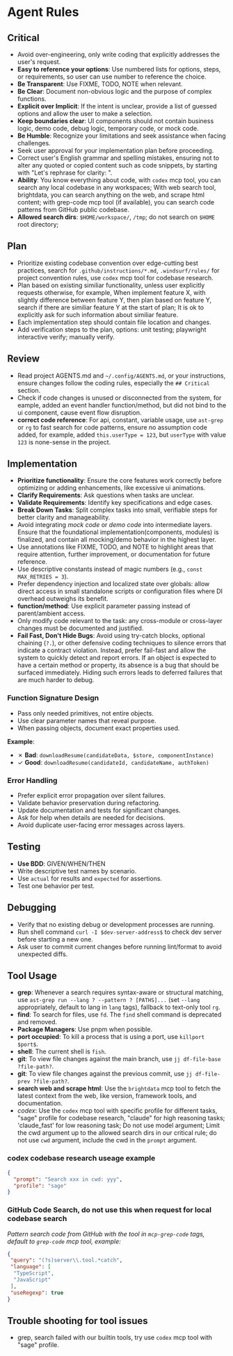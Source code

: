 # Agent Rules

## Critical

- Avoid over-engineering, only write coding that explicitly addresses the user's request.
- **Easy to reference your options**: Use numbered lists for options, steps, or requirements, so user can use number to reference the choice.
- **Be Transparent**: Use FIXME, TODO, NOTE when relevant.
- **Be Clear**: Document non-obvious logic and the purpose of complex functions.
- **Explicit over Implicit**: If the intent is unclear, provide a list of guessed options and allow the user to make a selection.
- **Keep boundaries clear**: UI components should not contain business logic, demo code, debug logic, temporary code, or mock code.
- **Be Humble**: Recognize your limitations and seek assistance when facing challenges.
- Seek user approval for your implementation plan before proceeding.
- Correct user's English grammar and spelling mistakes, ensuring not to alter any quoted or copied content such as code snippets, by starting with "Let's rephrase for clarity: ".
- **Ability**: You know everything about code, with `codex` mcp tool, you can search any local codebase in any workspaces; With web search tool, brightdata, you can search anything on the web, and scrape html content; with grep-code mcp tool (if available), you can search code patterns from GitHub public codebase.
- **Allowed search dirs**: `$HOME/workspace/`, `/tmp`; do not search on `$HOME` root directory;

## Plan

- Prioritize existing codebase convention over edge-cutting best practices, search for `.github/instructions/*.md`, `.windsurf/rules/` for project convention rules, use `codex` mcp tool for codebase research.
- Plan based on existing similiar functionality, unless user explicitly requests otherwise, for example, When implement feature X, with slightly difference between feature Y, then plan based on feature Y, search if there are similiar feature Y at the start of plan; It is ok to explicitly ask for such information about similiar feature.
- Each implementation step should contain file location and changes.
- Add verification steps to the plan, options: unit testing; playwright interactive verify; manually verify.

## Review

- Read project AGENTS.md and `~/.config/AGENTS.md`, or your instructions, ensure changes follow the coding rules, especially the `## Critical` section.
- Check if code changes is unused or disconnected from the system, for eample, added an event handler function/method, but did not bind to the ui component, cause event flow disruption.
- **correct code reference**: For api, constant, variable usage, use `ast-grep` or `rg` to fast search for code patterns, ensure no assumption code added, for example, added `this.userType = 123`, but `userType` with value `123` is none-sense in the project.

## Implementation

- **Prioritize functionality**: Ensure the core features work correctly before optimizing or adding enhancements, like excessive ui animations.
- **Clarify Requirements**: Ask questions when tasks are unclear.
- **Validate Requirements**: Identify key specifications and edge cases.
- **Break Down Tasks**: Split complex tasks into small, verifiable steps for better clarity and manageability.
- Avoid integrating _mock code_ or _demo code_ into intermediate layers. Ensure that the foundational implementation(components, modules) is finalized, and contain all mocking/demo behavior in the highest layer.
- Use annotations like FIXME, TODO, and NOTE to highlight areas that require attention, further improvement, or documentation for future reference.
- Use descriptive constants instead of magic numbers (e.g., `const MAX_RETRIES = 3`).
- Prefer dependency injection and localized state over globals: allow direct access in small standalone scripts or configuration files where DI overhead outweighs its benefit.
- **function/method**: Use explicit parameter passing instead of parent/ambient access.
- Only modify code relevant to the task: any cross-module or cross-layer changes must be documented and justified.
- **Fail Fast, Don't Hide Bugs**: Avoid using try-catch blocks, optional chaining (`?.`), or other defensive coding techniques to silence errors that indicate a contract violation. Instead, prefer fail-fast and allow the system to quickly detect and report errors. If an object is expected to have a certain method or property, its absence is a bug that should be surfaced immediately. Hiding such errors leads to deferred failures that are much harder to debug.

### Function Signature Design

- Pass only needed primitives, not entire objects.
- Use clear parameter names that reveal purpose.
- When passing objects, document exact properties used.

**Example**:
- ✗ **Bad**: `downloadResume(candidateData, $store, componentInstance)`
- ✓ **Good**: `downloadResume(candidateId, candidateName, authToken)`

### Error Handling

- Prefer explicit error propagation over silent failures.
- Validate behavior preservation during refactoring.
- Update documentation and tests for significant changes.
- Ask for help when details are needed for decisions.
- Avoid duplicate user-facing error messages across layers.

## Testing

- **Use BDD**: GIVEN/WHEN/THEN
- Write descriptive test names by scenario.
- Use `actual` for results and `expected` for assertions.
- Test one behavior per test.

## Debugging

- Verify that no existing debug or development processes are running.
- Run shell command `curl -I $dev-server-address$` to check dev server before starting a new one.
- Ask user to commit current changes before running lint/format to avoid unexpected diffs.

## Tool Usage

- **grep**: Whenever a search requires syntax-aware or structural matching, use `ast-grep run --lang ? --pattern ? [PATHS]...` (set `--lang` appropriately, default to lang in `lang` tags), fallback to text-only tool `rg`.
- **find**: To search for files, use `fd`. The `find` shell command is deprecated and removed.
- **Package Managers**: Use pnpm when possible.
- **port occupied**: To kill a process that is using a port, use `killport $port$`.
- **shell**: The current shell is `fish`.
- **git**: To view file changes against the main branch, use `jj df-file-base ?file-path?`.
- **git**: To view file changes against the previous commit, use `jj df-file-prev ?file-path?`.
- **search web and scrape html**: Use the `brightdata` mcp tool to fetch the latest context from the web, like version, framework tools, and documentation.
- *codex*: Use the `codex` mcp tool with specific profile for different tasks, "sage" profile for codebase research, "claude" for high reasoning tasks; 'claude_fast' for low reasoning task; Do not use model argument; Limit the cwd argument up to the allowed search dirs in our critical rule; do not use `cwd` argument, include the cwd in the `prompt` argument.

### codex codebase research useage example

```json
{
  "prompt": "Search xxx in cwd: yyy",
  "profile": "sage"
}
```

### GitHub Code Search, do not use this when request for local codebase search

*Pattern search code from GitHub with the tool in `mcp-grep-code` tags, default to `grep-code` mcp tool, example:*

```json
{
 "query": "(?s)server\\.tool.*catch",
 "language": [
  "TypeScript",
  "JavaScript"
 ],
 "useRegexp": true
}
```

## Trouble shooting for tool issues

- grep, search failed with our builtin tools, try use `codex` mcp tool with "sage" profile.
